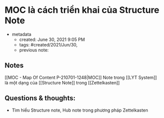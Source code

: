 # MOC là cách triển khai của Structure Note

- metadata
	- created: June 30, 2021 9:05 PM
	- tags: #created/2021/Jun/30,
	- previous note:

## Notes
[[MOC - Map Of Content P-210701-1248|MOC]] Note trong [[LYT System]] là một dạng của [[Structure Note]] trong [[Zettelkasten]]
## Questions & thoughts:
- Tìm hiểu Structure note, Hub note trong phương pháp Zettelkasten

